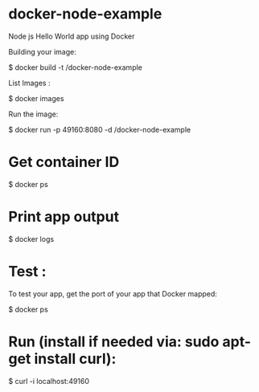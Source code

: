 # docker-node-example
Node js Hello World app using Docker

Building your image:

$ docker build -t <your username>/docker-node-example

List Images :

$ docker images

Run the image:

$ docker run -p 49160:8080 -d <your username>/docker-node-example

# Get container ID
$ docker ps

# Print app output
$ docker logs <container id>

# Test :

To test your app, get the port of your app that Docker mapped:

$ docker ps

# Run  (install if needed via: sudo apt-get install curl):

$ curl -i localhost:49160

